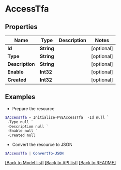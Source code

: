 # AccessTfa
## Properties

Name | Type | Description | Notes
------------ | ------------- | ------------- | -------------
**Id** | **String** |  | [optional] 
**Type** | **String** |  | [optional] 
**Description** | **String** |  | [optional] 
**Enable** | **Int32** |  | [optional] 
**Created** | **Int32** |  | [optional] 

## Examples

- Prepare the resource
```powershell
$AccessTfa = Initialize-PVEAccessTfa  -Id null `
 -Type null `
 -Description null `
 -Enable null `
 -Created null
```

- Convert the resource to JSON
```powershell
$AccessTfa | ConvertTo-JSON
```

[[Back to Model list]](../README.md#documentation-for-models) [[Back to API list]](../README.md#documentation-for-api-endpoints) [[Back to README]](../README.md)

